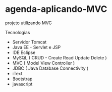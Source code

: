 # agenda-aplicando-MVC
projeto utilizando MVC

Tecnologias

- Servidor Tomcat
- Java EE - Servlet e JSP
- IDE Eclipse
- MySQL ( CRUD - Create Read Update Delete )
- MVC ( Model View Controller )
- JDBC ( Java Database Connectivity )
- iText
- Bootstrap
- javascript
